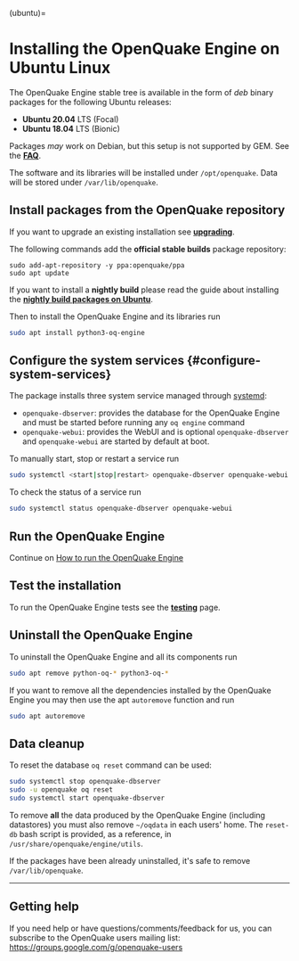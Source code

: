 (ubuntu)=

# Installing the OpenQuake Engine on Ubuntu Linux

The OpenQuake Engine stable tree is available in the form of *deb* binary packages for the following Ubuntu releases:
- **Ubuntu 20.04** LTS (Focal)
- **Ubuntu 18.04** LTS (Bionic)

Packages *may* work on Debian,  but this setup is not supported by GEM. See the **[FAQ](unsupported-operating-systems)**.

The software and its libraries will be installed under `/opt/openquake`. Data will be stored under `/var/lib/openquake`.

## Install packages from the OpenQuake repository

If you want to upgrade an existing installation see **[upgrading](../upgrading/ubuntu.md)**.

The following commands add the **official stable builds** package repository:
```
sudo add-apt-repository -y ppa:openquake/ppa
sudo apt update
```

If you want to install a **nightly build** please read the guide about installing the **[nightly build packages on Ubuntu](ubuntu-nightly.md)**.

Then to install the OpenQuake Engine and its libraries run
```bash
sudo apt install python3-oq-engine
```

## Configure the system services {#configure-system-services}

The package installs three system service managed through [systemd](https://www.freedesktop.org/software/systemd/man/systemctl.html):
- `openquake-dbserver`: provides the database for the OpenQuake Engine and must be started before running any `oq engine` command
- `openquake-webui`: provides the WebUI and is optional
`openquake-dbserver` and `openquake-webui` are started by default at boot.

To manually start, stop or restart a service run
```bash
sudo systemctl <start|stop|restart> openquake-dbserver openquake-webui
```

To check the status of a service run
```bash
sudo systemctl status openquake-dbserver openquake-webui
```

## Run the OpenQuake Engine

Continue on [How to run the OpenQuake Engine](unix)

## Test the installation

To run the OpenQuake Engine tests see the **[testing](https://github.com/gem/oq-engine/blob/master/doc/testing.md)** page.

## Uninstall the OpenQuake Engine

To uninstall the OpenQuake Engine and all its components run
```bash
sudo apt remove python-oq-* python3-oq-*
```
If you want to remove all the dependencies installed by the OpenQuake Engine you may then use the apt `autoremove` function and run

```bash
sudo apt autoremove
```

## Data cleanup

To reset the database `oq reset` command can be used:

```bash
sudo systemctl stop openquake-dbserver
sudo -u openquake oq reset
sudo systemctl start openquake-dbserver
```

To remove **all** the data produced by the OpenQuake Engine (including datastores) you must also remove `~/oqdata` in each users' home. The `reset-db` bash script is provided, as a reference, in `/usr/share/openquake/engine/utils`.

If the packages have been already uninstalled, it's safe to remove `/var/lib/openquake`.

***

## Getting help
If you need help or have questions/comments/feedback for us, you can subscribe to the OpenQuake users mailing list: https://groups.google.com/g/openquake-users

